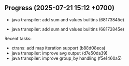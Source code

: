 ## Progress (2025-07-21 15:12 +0700)
- java transpiler: add sum and values builtins (68173845e)

- java transpiler: add sum and values builtins (68173845e)

Recent tasks:
- ctrans: add map iteration support (b88d08eca)
- java transpiler: improve avg output (d7e50da39)
- java transpiler: improve group_by handling (f5e1460a5)
